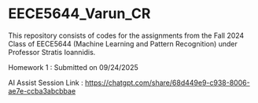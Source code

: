 # EECE5644_Varun_CR

This repository consists of codes for the assignments from the Fall 2024 Class of EECE5644 (Machine Learning and Pattern Recognition) under Professor Stratis Ioannidis. 

Homework 1 : Submitted on 09/24/2025

AI Assist Session Link : https://chatgpt.com/share/68d449e9-c938-8006-ae7e-ccba3abcbbae
